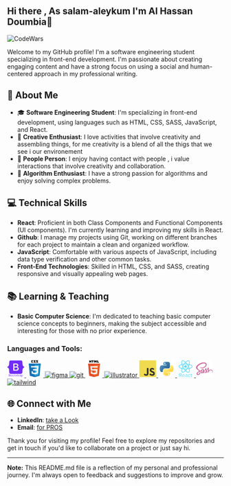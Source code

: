 ## Hi there , As salam-aleykum  I'm Al Hassan Doumbia👋

![CodeWars](https://www.codewars.com/users/hassan_san/badges/large)

Welcome to my GitHub profile! I'm a software engineering student specializing in front-end development. I'm passionate about creating engaging content and have a strong focus on using a social and human-centered approach in my professional writing.

## 🌟 About Me

- 🎓 **Software Engineering Student**: I'm specializing in front-end development, using languages such as HTML, CSS, SASS, JavaScript, and React.
- 🎨 **Creative Enthusiast**: I love activities that involve creativity and assembling things, for me creativity is a blend of all the thigs that we see i our environement 
- 💬 **People Person**: I enjoy having contact with people , i value interactions that involve creativity and collaboration.
- 🧠 **Algorithm Enthusiast**: I have a strong passion for algorithms and enjoy solving complex problems.

## 💻 Technical Skills

- **React**: Proficient in both Class Components and Functional Components (UI components). I'm currently learning and improving my skills in React.
- **Github**: I manage my projects using Git, working on different branches for each project to maintain a clean and organized workflow.
- **JavaScript**: Comfortable with various aspects of JavaScript, including data type verification and other common tasks.
- **Front-End Technologies**: Skilled in HTML, CSS, and SASS, creating responsive and visually appealing web pages.

## 📚 Learning & Teaching

- **Basic Computer Science**: I'm dedicated to teaching basic computer science concepts to beginners, making the subject accessible and interesting for those with no prior experience.


<h3 align="left">Languages and Tools:</h3>
<p align="left"> <a href="https://getbootstrap.com" target="_blank" rel="noreferrer"> <img src="https://raw.githubusercontent.com/devicons/devicon/master/icons/bootstrap/bootstrap-plain-wordmark.svg" alt="bootstrap" width="40" height="40"/> </a> <a href="https://www.w3schools.com/css/" target="_blank" rel="noreferrer"> <img src="https://raw.githubusercontent.com/devicons/devicon/master/icons/css3/css3-original-wordmark.svg" alt="css3" width="40" height="40"/> </a> <a href="https://www.figma.com/" target="_blank" rel="noreferrer"> <img src="https://www.vectorlogo.zone/logos/figma/figma-icon.svg" alt="figma" width="40" height="40"/> </a> <a href="https://git-scm.com/" target="_blank" rel="noreferrer"> <img src="https://www.vectorlogo.zone/logos/git-scm/git-scm-icon.svg" alt="git" width="40" height="40"/> </a> <a href="https://www.w3.org/html/" target="_blank" rel="noreferrer"> <img src="https://raw.githubusercontent.com/devicons/devicon/master/icons/html5/html5-original-wordmark.svg" alt="html5" width="40" height="40"/> </a> <a href="https://www.adobe.com/in/products/illustrator.html" target="_blank" rel="noreferrer"> <img src="https://www.vectorlogo.zone/logos/adobe_illustrator/adobe_illustrator-icon.svg" alt="illustrator" width="40" height="40"/> </a> <a href="https://developer.mozilla.org/en-US/docs/Web/JavaScript" target="_blank" rel="noreferrer"> <img src="https://raw.githubusercontent.com/devicons/devicon/master/icons/javascript/javascript-original.svg" alt="javascript" width="40" height="40"/> </a> <a href="https://www.python.org" target="_blank" rel="noreferrer"> <img src="https://raw.githubusercontent.com/devicons/devicon/master/icons/python/python-original.svg" alt="python" width="40" height="40"/> </a> <a href="https://reactjs.org/" target="_blank" rel="noreferrer"> <img src="https://raw.githubusercontent.com/devicons/devicon/master/icons/react/react-original-wordmark.svg" alt="react" width="40" height="40"/> </a> <a href="https://sass-lang.com" target="_blank" rel="noreferrer"> <img src="https://raw.githubusercontent.com/devicons/devicon/master/icons/sass/sass-original.svg" alt="sass" width="40" height="40"/> </a> <a href="https://tailwindcss.com/" target="_blank" rel="noreferrer"> <img src="https://www.vectorlogo.zone/logos/tailwindcss/tailwindcss-icon.svg" alt="tailwind" width="40" height="40"/> </a> </p>


## 🌐 Connect with Me

- **LinkedIn**: [take a Look](https://www.linkedin.com/in/al-hassan-doumbia-b42972219/)
- **Email**: [for PROS](mailto:doumbiaalhassanahmed@gmail.com)

Thank you for visiting my profile! Feel free to explore my repositories and get in touch if you'd like to collaborate on a project or just say hi.

---

**Note:** This README.md file is a reflection of my personal and professional journey. I'm always open to feedback and suggestions to improve and grow.
